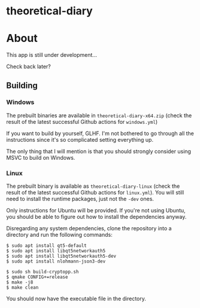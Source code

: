 # theoretical-diary

# About

This app is still under development...

Check back later?

## Building

### Windows

The prebuilt binaries are available in `theoretical-diary-x64.zip` (check the result of the latest successful Github actions for `windows.yml`)

If you want to build by yourself, GLHF. I'm not bothered to go through all the instructions since it's so complicated setting everything up.

The only thing that I will mention is that you should strongly consider using MSVC to build on Windows.

### Linux

The prebuilt binary is available as `theoretical-diary-linux` (check the result of the latest successful Github actions for `linux.yml`). You will still need to install the runtime packages, just not the `-dev` ones.

Only instructions for Ubuntu will be provided. If you're not using Ubuntu, you should be able to figure out how to install the dependencies anyway.

Disregarding any system dependencies, clone the repository into a directory and run the following commands:

```
$ sudo apt install qt5-default
$ sudo apt install libqt5networkauth5
$ sudo apt install libqt5networkauth5-dev
$ sudo apt install nlohmann-json3-dev

$ sudo sh build-cryptopp.sh
$ qmake CONFIG+=release
$ make -j8
$ make clean
```

You should now have the executable file in the directory.
